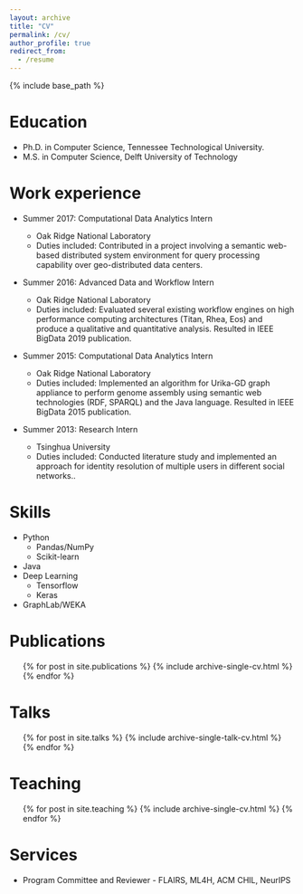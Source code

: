 ```yaml
---
layout: archive
title: "CV"
permalink: /cv/
author_profile: true
redirect_from:
  - /resume
---
```


{% include base_path %}

Education
======
* Ph.D. in Computer Science, Tennessee Technological University.
* M.S. in Computer Science, Delft University of Technology

Work experience
======
  * Summer 2017: Computational Data Analytics Intern
    * Oak Ridge National Laboratory
    * Duties included: Contributed in a project involving a semantic web-based distributed system environment for query processing capability over geo-distributed data centers. 
  
  * Summer 2016: Advanced Data and Workflow Intern
    * Oak Ridge National Laboratory
    * Duties included: Evaluated several existing workflow engines on high performance computing architectures (Titan, Rhea, Eos) and produce a qualitative and quantitative analysis. Resulted in IEEE BigData 2019 publication. 
   
* Summer 2015: Computational Data Analytics Intern
  * Oak Ridge National Laboratory
  * Duties included: Implemented an algorithm for Urika-GD graph appliance to perform genome assembly using semantic web technologies (RDF, SPARQL) and the Java language. Resulted in IEEE BigData 2015 publication.
  
 * Summer 2013: Research Intern
    * Tsinghua University
    * Duties included: Conducted literature study and implemented an approach for identity resolution of multiple users in different social networks.. 
  
Skills
======
* Python
  * Pandas/NumPy
  * Scikit-learn
* Java
* Deep Learning
  * Tensorflow
  * Keras
* GraphLab/WEKA

Publications
======
  <ul>{% for post in site.publications %}
    {% include archive-single-cv.html %}
  {% endfor %}</ul>
  
Talks
======
  <ul>{% for post in site.talks %}
    {% include archive-single-talk-cv.html %}
  {% endfor %}</ul>
  
Teaching
======
  <ul>{% for post in site.teaching %}
    {% include archive-single-cv.html %}
  {% endfor %}</ul>
  
Services
======
* Program Committee and Reviewer - FLAIRS, ML4H, ACM CHIL, NeurIPS 

